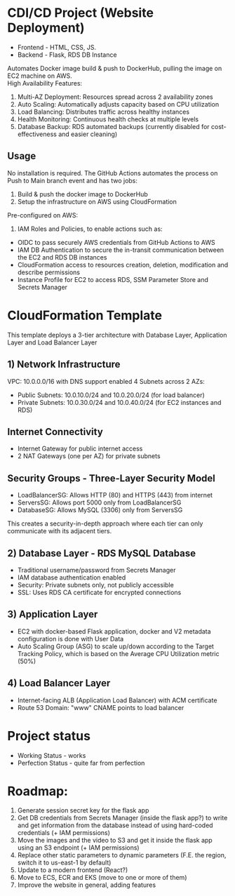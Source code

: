 # CDI/CD Project (Website Deployment)
- Frontend - HTML, CSS, JS.
- Backend - Flask, RDS DB Instance


Automates Docker image build & push to DockerHub, pulling the image on EC2 machine on AWS.  
High Availability Features:

1. Multi-AZ Deployment: Resources spread across 2 availability zones
2. Auto Scaling: Automatically adjusts capacity based on CPU utilization
3. Load Balancing: Distributes traffic across healthy instances
4. Health Monitoring: Continuous health checks at multiple levels
5. Database Backup: RDS automated backups (currently disabled for cost-effectiveness and easier cleaning)

## Usage
No installation is required.
The GitHub Actions automates the process on Push to Main branch event and has two jobs:
1) Build & push the docker image to DockerHub
2) Setup the infrastructure on AWS using CloudFormation

Pre-configured on AWS:
1) IAM Roles and Policies, to enable actions such as:
- OIDC to pass securely AWS credentials from GitHub Actions to AWS
- IAM DB Authentication to secure the in-transit communication between the EC2 and RDS DB instances
- CloudFormation access to resources creation, deletion, modification and describe permissions
- Instance Profile for EC2 to access RDS, SSM Parameter Store and Secrets Manager


# CloudFormation Template

This template deploys a 3-tier architecture with Database Layer, Application Layer and Load Balancer Layer
## 1) Network Infrastructure
VPC: 10.0.0.0/16 with DNS support enabled
4 Subnets across 2 AZs:

- Public Subnets: 10.0.10.0/24 and 10.0.20.0/24 (for load balancer)
- Private Subnets: 10.0.30.0/24 and 10.0.40.0/24 (for EC2 instances and RDS)

## Internet Connectivity
- Internet Gateway for public internet access
- 2 NAT Gateways (one per AZ) for private subnets

## Security Groups - Three-Layer Security Model
- LoadBalancerSG: Allows HTTP (80) and HTTPS (443) from internet
- ServersSG: Allows port 5000 only from LoadBalancerSG
- DatabaseSG: Allows MySQL (3306) only from ServersSG

This creates a security-in-depth approach where each tier can only communicate with its adjacent tiers.

## 2) Database Layer - RDS MySQL Database
- Traditional username/password from Secrets Manager
- IAM database authentication enabled
- Security: Private subnets only, not publicly accessible
- SSL: Uses RDS CA certificate for encrypted connections

## 3) Application Layer
- EC2 with docker-based Flask application, docker and V2 metadata configuration is done with User Data
- Auto Scaling Group (ASG) to scale up/down according to the Target Tracking Policy, which is based on the Average CPU Utilization metric (50%)

## 4) Load Balancer Layer
- Internet-facing ALB (Application Load Balancer) with ACM certificate
- Route 53 Domain: "www" CNAME points to load balancer

# Project status
- Working Status - works
- Perfection Status - quite far from perfection

# Roadmap:
1) Generate session secret key for the flask app
2) Get DB credentials from Secrets Manager (inside the flask app?) to write and get information from the database instead of using hard-coded credentials (+ IAM permissions)
3) Move the images and the video to S3 and get it inside the flask app using an S3 endpoint (+ IAM permissions)
4) Replace other static parameters to dynamic parameters (F.E. the region, switch it to us-east-1 by default)
5) Update to a modern frontend (React?)
6) Move to ECS, ECR and EKS (move to one or more of them)
7) Improve the website in general, adding features
